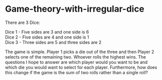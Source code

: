 # Game-theory-with-irregular-dice

There are 3 Dice:

Dice 1 - Five sides are 3 and one side is 6  
Dice 2 - Five sides are 4 and one side is 1  
Dice 3 - Three sides are 5 and three sides are 2  

The game is simple. Player 1 picks a die out of the three and then Player 2 selects one of the remaining two. Whoever rolls the highest wins. The questions I hope to answer are which player would you want to be and which die you would want to select for each player. Furthermore, how does this change if the game is the sum of two rolls rather than a single roll?
